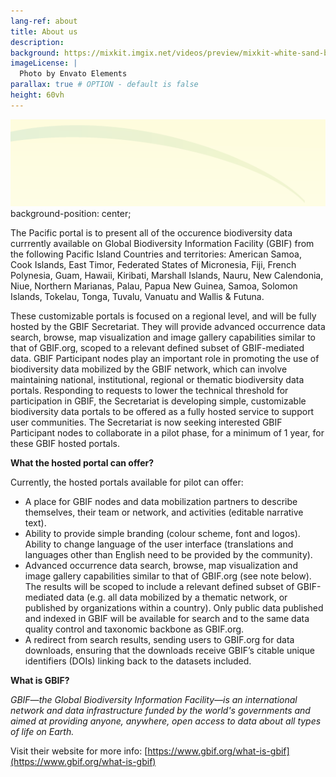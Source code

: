 ```yaml
---
lang-ref: about
title: About us
description:
background: https://mixkit.imgix.net/videos/preview/mixkit-white-sand-beach-and-palm-trees-1564-0.jpg?w=1200&h=630&fit=crop
imageLicense: |
  Photo by Envato Elements
parallax: true # OPTION - default is false
height: 60vh
---
```


![motif1](/assets/images/2.png)
background-position: center;

The Pacific portal is to present all of the occurence biodiversity data currrently available on Global Biodiversity Information Facility (GBIF) from the following Pacific Island Countries and territories:
American Samoa, Cook Islands, East Timor, Federated States of Micronesia, Fiji, French Polynesia, Guam, Hawaii, Kiribati, Marshall Islands, Nauru, New Calendonia, Niue, Northern Marianas, Palau, Papua New Guinea, Samoa, Solomon Islands, Tokelau, Tonga, Tuvalu, Vanuatu and Wallis & Futuna.

These customizable portals is focused on a regional level, and will be fully hosted by the GBIF Secretariat. They will provide advanced occurrence data search, browse, map visualization and image gallery capabilities similar to that of GBIF.org, scoped to a relevant defined subset of GBIF-mediated data. 
GBIF Participant nodes play an important role in promoting the use of biodiversity data mobilized by the GBIF network, which can involve maintaining national, institutional, regional or thematic biodiversity data portals. Responding to requests to lower the technical threshold for participation in GBIF, the Secretariat is developing simple, customizable biodiversity data portals to be offered as a fully hosted service to support user communities. The Secretariat is now seeking interested GBIF Participant nodes to collaborate in a pilot phase, for a minimum of 1 year, for these GBIF hosted portals.

**What the hosted portal can offer?**

Currently, the hosted portals available for pilot can offer:
* A place for GBIF nodes and data mobilization partners to describe themselves, their team or network, and activities (editable narrative text).
* Ability to provide simple branding (colour scheme, font and logos).
Ability to change language of the user interface (translations and languages other than English need to be provided by the community).
* Advanced occurrence data search, browse, map visualization and image gallery capabilities similar to that of GBIF.org (see note below). The results will be scoped to include a relevant defined subset of GBIF-mediated data (e.g. all data mobilized by a thematic network, or published by organizations within a country). Only public data published and indexed in GBIF will be available for search and to the same data quality control and taxonomic backbone as GBIF.org.
* A redirect from search results, sending users to GBIF.org for data downloads, ensuring that the downloads receive GBIF’s citable unique identifiers (DOIs) linking back to the datasets included.

**What is GBIF?**

*GBIF—the Global Biodiversity Information Facility—is an international network and data infrastructure funded by the world's governments and aimed at providing anyone, anywhere, open access to data about all types of life on Earth.*

Visit their website for more info: [https://www.gbif.org/what-is-gbif](https://www.gbif.org/what-is-gbif)


